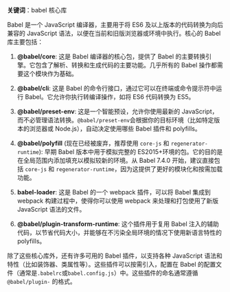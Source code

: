 **关键词**：babel 核心库

Babel 是一个 JavaScript 编译器，主要用于将 ES6 及以上版本的代码转换为向后兼容的 JavaScript 语法，以便在当前和旧版浏览器或环境中执行。核心的 Babel 库主要包括：

1. **@babel/core**:
   这是 Babel 编译器的核心包，提供了 Babel 的主要转换引擎。它包含了解析、转换和生成代码的主要功能。几乎所有的 Babel 操作都需要这个模块作为基础。

2. **@babel/cli**:
   这是 Babel 的命令行接口，通过它可以在终端或命令提示符中运行 Babel。它允许你执行转编译操作，如将 ES6 代码转换为 ES5。

3. **@babel/preset-env**:
   这是一个智能预设，允许你使用最新的 JavaScript，而不必管理语法转换。`@babel/preset-env`会根据你的目标环境（比如特定版本的浏览器或 Node.js），自动决定使用哪些 Babel 插件和 polyfills。

4. **@babel/polyfill** (现在已经被废弃，推荐使用 `core-js` 和 `regenerator-runtime`):
   早期 Babel 版本中用于模拟完整的 ES2015+环境的包。它的目的是在全局范围内添加填充以模拟较新的环境。从 Babel 7.4.0 开始，建议直接包括 `core-js` 和 `regenerator-runtime`，因为这提供了更好的模块化和按需加载功能。

5. **babel-loader**:
   这是 Babel 的一个 webpack 插件，可以将 Babel 集成到 webpack 构建过程中，使得你可以使用 webpack 来处理和打包使用了新版 JavaScript 语法的文件。

6. **@babel/plugin-transform-runtime**:
   这个插件用于复用 Babel 注入的辅助代码，以节省代码大小，并能够在不污染全局环境的情况下使用新语言特性的 polyfills。

除了这些核心库外，还有许多可用的 Babel 插件，以支持各种 JavaScript 语法和特性（比如装饰器、类属性等）。这些插件可以按需引入，配置在 Babel 的配置文件（通常是`.babelrc`或`babel.config.js`）中。这些插件的命名通常遵循 `@babel/plugin-` 的格式。
